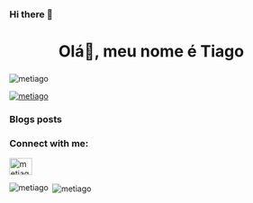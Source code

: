 ### Hi there 👋


<h1 align="center">Olá👋, meu nome é Tiago</h1>
<h3 align="center"></h3>

<p align="left"> <img src="https://komarev.com/ghpvc/?username=metiago&label=Profile%20views&color=0e75b6&style=flat" alt="metiago" /> </p>

<p align="left"> <a href="https://github.com/ryo-ma/github-profile-trophy"><img src="https://github-profile-trophy.vercel.app/?username=metiago" alt="metiago" /></a> </p>

### Blogs posts
<!-- BLOG-POST-LIST:START -->
<!-- BLOG-POST-LIST:END -->

<h3 align="left">Connect with me:</h3>
<p align="left">
<a href="https://linkedin.com/in/metiago" target="blank"><img align="center" src="https://cdn.jsdelivr.net/npm/simple-icons@3.0.1/icons/linkedin.svg" alt="metiago" height="30" width="40" /></a>

<p><img align="left" src="https://github-readme-stats.vercel.app/api/top-langs?username=metiago&show_icons=true&locale=en&layout=compact" alt="metiago" /></p>

<p>&nbsp;<img align="center" src="https://github-readme-stats.vercel.app/api?username=metiago&show_icons=true&locale=en" alt="metiago" /></p>










<!--
I entitled myself “software developer”, aware that everything is connected and no one can be a software developer by itself. If my professors and all other programmers around the world do not exist I would not be able to execute this role. These people are the causes that contributed toward my evolution as a software developer. If their knowledge hadn't been shared, how would I call myself a “software developer” ?

Learning is forever... https://metiago.github.io/
**metiago/metiago** is a ✨ _special_ ✨ repository because its `README.md` (this file) appears on your GitHub profile.

Here are some ideas to get you started:

- 🔭 I’m currently working on ...
- 🌱 I’m currently learning ...
- 👯 I’m looking to collaborate on ...
- 🤔 I’m looking for help with ...
- 💬 Ask me about ...
- 📫 How to reach me: ...
- 😄 Pronouns: ...
- ⚡ Fun fact: ...
-->
